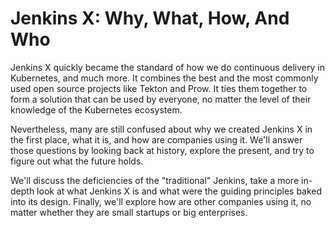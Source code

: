 # Jenkins X: Why, What, How, And Who

Jenkins X quickly became the standard of how we do continuous delivery in Kubernetes, and much more. It combines the best and the most commonly used open source projects like Tekton and Prow. It ties them together to form a solution that can be used by everyone, no matter the level of their knowledge of the Kubernetes ecosystem.

Nevertheless, many are still confused about why we created Jenkins X in the first place, what it is, and how are companies using it. We'll answer those questions by looking back at history, explore the present, and try to figure out what the future holds.

We'll discuss the deficiencies of the "traditional" Jenkins, take a more in-depth look at what Jenkins X is and what were the guiding principles baked into its design. Finally, we'll explore how are other companies using it, no matter whether they are small startups or big enterprises.